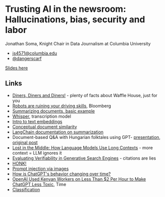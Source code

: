 # Trusting AI in the newsroom: Hallucinations, bias, security and labor

Jonathan Soma, Knight Chair in Data Journalism at Columbia University

* [js4571@columbia.edu](mailto:js4571@columbia.edu)
* [@dangerscarf](https://twitter.com/dangerscarf)

[Slides here](ona-2023-ai-downsides.pdf)

## Links

- [Diners, Diners and Diners!](https://podcasts.apple.com/us/podcast/diners-diners-and-diners/id535559541?i=1000441803537) - plenty of facts about Waffle House, just for you
- [Robots are ruining your driving skills](https://www.bloomberg.com/news/articles/2017-08-10/as-robots-take-the-wheel-driving-skills-begin-to-hit-the-skids), Bloomberg
- [Summarizing documents, basic example](https://jsoma.github.io/2023-abraji-ai-workshop/#summarization)
- [Whisper](https://github.com/openai/whisper), transcription model
- [Intro to text embeddings](https://investigate.ai/text-analysis/word-embeddings/)
- [Conceptual document similarity](https://investigate.ai/text-analysis/document-similarity-using-word-embeddings/)
- [LangChain documentation on summarization](https://python.langchain.com/docs/use_cases/summarization)
- Document-based Q&A with Hungarian folktales using GPT- [presentation](https://github.com/jsoma/mediaparty-folktales), [original post](https://jonathansoma.com/words/multi-language-qa-gpt.html)
- [Lost in the Middle: How Language Models Use Long Contexts](https://arxiv.org/abs/2307.03172) - more context = LLM ignores it
- [Evaluating Verifiability in Generative Search Engines](https://arxiv.org/abs/2304.09848) - citations are lies
- [HONK!](https://aifaq.wtf/posts/josephofiowa-1687569252210065409)
- [Prompt injection via images](https://aifaq.wtf/posts/random_walker-1683833600196714497)
- [How is ChatGPT's behavior changing over time?](https://arxiv.org/abs/2307.09009)
- [OpenAI Used Kenyan Workers on Less Than $2 Per Hour to Make ChatGPT Less Toxic](https://time.com/6247678/openai-chatgpt-kenya-workers/), Time
- [Classification](https://jsoma.github.io/2023-abraji-ai-workshop/#classification)